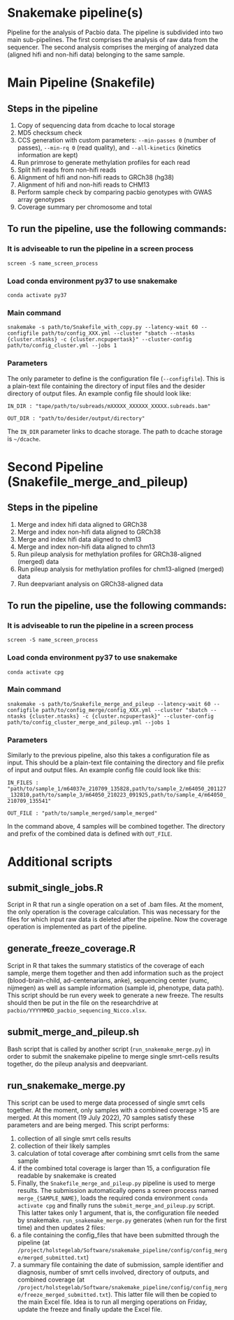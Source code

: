 # Snakemake pipeline(s)
Pipeline for the analysis of Pacbio data. The pipeline is subdivided into two main sub-pipelines. The first comprises the analysis of raw data from the sequencer. The second analysis comprises the merging of analyzed data (aligned hifi and non-hifi data) belonging to the same sample.

# Main Pipeline (Snakefile)
## Steps in the pipeline
1. Copy of sequencing data from dcache to local storage
2. MD5 checksum check
3. CCS generation with custom parameters: `--min-passes 0` (number of passes), `--min-rq 0` (read quality), and `--all-kinetics` (kinetics information are kept)
2. Run primrose to generate methylation profiles for each read
3. Split hifi reads from non-hifi reads
4. Alignment of hifi and non-hifi reads to GRCh38 (hg38)
5. Alignment of hifi and non-hifi reads to CHM13
6. Perform sample check by comparing pacbio genotypes with GWAS array genotypes
7. Coverage summary per chromosome and total

## To run the pipeline, use the following commands:
### It is adviseable to run the pipeline in a screen process
`screen -S name_screen_process`

### Load conda environment py37 to use snakemake
`conda activate py37`

### Main command
`snakemake -s path/to/Snakefile_with_copy.py --latency-wait 60 --configfile path/to/config_XXX.yml --cluster "sbatch --ntasks {cluster.ntasks} -c {cluster.ncpupertask}" --cluster-config path/to/config_cluster.yml --jobs 1`

### Parameters
The only parameter to define is the configuration file (`--configfile`). This is a plain-text file containing the directory of input files and the desider directory of output files. An example config file should look like:

`IN_DIR : "tape/path/to/subreads/mXXXXX_XXXXXX_XXXXX.subreads.bam"`

`OUT_DIR : "path/to/desider/output/directory"`

The `IN_DIR` parameter links to dcache storage. The path to dcache storage is `~/dcache`.

# Second Pipeline (Snakefile_merge_and_pileup)
## Steps in the pipeline
1. Merge and index hifi data aligned to GRCh38
2. Merge and index non-hifi data aligned to GRCh38
3. Merge and index hifi data aligned to chm13
4. Merge and index non-hifi data aligned to chm13
5. Run pileup analysis for methylation profiles for GRCh38-aligned (merged) data
6. Run pileup analysis for methylation profiles for chm13-aligned (merged) data
7. Run deepvariant analysis on GRCh38-aligned data

## To run the pipeline, use the following commands:
### It is adviseable to run the pipeline in a screen process
`screen -S name_screen_process`

### Load conda environment py37 to use snakemake
`conda activate cpg`

### Main command
`snakemake -s path/to/Snakefile_merge_and_pileup --latency-wait 60 --configfile path/to/config_merge/config_XXX.yml --cluster "sbatch --ntasks {cluster.ntasks} -c {cluster.ncpupertask}" --cluster-config path/to/config_cluster_merge_and_pileup.yml --jobs 1`

### Parameters
Similarly to the previous pipeline, also this takes a configuration file as input. This should be a plain-text file containing the directory and file prefix of input and output files. An example config file could look like this:

`IN_FILES : "path/to/sample_1/m64037e_210709_135828,path/to/sample_2/m64050_201127_132810,path/to/sample_3/m64050_210223_091925,path/to/sample_4/m64050_210709_135541"`

`OUT_FILE : "path/to/sample_merged/sample_merged"`

In the command above, 4 samples will be combined together. The directory and prefix of the combined data is defined with `OUT_FILE`.

# Additional scripts
## submit_single_jobs.R
Script in R that run a single operation on a set of .bam files. At the moment, the only operation is the coverage calculation. This was necessary for the files for which input raw data is deleted after the pipeline. Now the coverage operation is implemented as part of the pipeline.

## generate_freeze_coverage.R
Script in R that takes the summary statistics of the coverage of each sample, merge them together and then add information such as the project (blood-brain-child, ad-centenarians, anke), sequencing center (vumc, nijmegen) as well as sample information (sample id, phenotype, data path).
This script should be run every week to generate a new freeze. The results should then be put in the file on the researchdrive at `pacbio/YYYYMMDD_pacbio_sequencing_Nicco.xlsx`.

## submit_merge_and_pileup.sh
Bash script that is called by another script (`run_snakemake_merge.py`) in order to submit the snakemake pipeline to merge single smrt-cells results together, do the pileup analysis and deepvariant.

## run_snakemake_merge.py
This script can be used to merge data processed of single smrt cells together. At the moment, only samples with a combined coverage >15 are merged. At this moment (19 July 2022), 70 samples satisfy these parameters and are being merged. This script performs:
1. collection of all single smrt cells results
2. collection of their likely samples
3. calculation of total coverage after combining smrt cells from the same sample
4. if the combined total coverage is larger than 15, a configuration file readable by snakemake is created
5. Finally, the `Snakefile_merge_and_pileup.py` pipeline is used to merge results. The submission automatically opens a screen process named `merge_{SAMPLE_NAME}`, loads the required conda environment `conda activate cpg` and finally runs the `submit_merge_and_pileup.py` script. This latter takes only 1 argument, that is, the configuration file needed by snakemake.
`run_snakemake_merge.py` generates (when run for the first time) and then updates 2 files:
1. a file containing the config_files that have been submitted through the pipeline (at `/project/holstegelab/Software/snakemake_pipeline/config/config_merge/merged_submitted.txt`)
2. a summary file containing the date of submission, sample identifier and diagnosis, number of smrt cells involved, directory of outputs, and combined coverage (at `/project/holstegelab/Software/snakemake_pipeline/config/config_merge/freeze_merged_submitted.txt`). This latter file will then be copied to the main Excel file. Idea is to run all merging operations on Friday, update the freeze and finally update the Excel file.